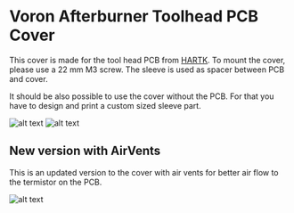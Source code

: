 # Voron Afterburner Toolhead PCB Cover

This cover is made for the tool head PCB from [HARTK](https://github.com/hartk1213/MISC/tree/main/3D-Printing/PCBs/Afterburner_Toolhead_PCB). To mount the cover, please use a 22 mm M3 screw. The sleeve is used as spacer between PCB and cover.

It should be also possible to use the cover without the PCB. For that you have to design and print a custom sized sleeve part.

![alt text](https://github.com/craxoor/VoronMods/raw/master/PCB%20Cover/Images/Preview-Front.png)
![alt text](https://github.com/craxoor/VoronMods/raw/master/PCB%20Cover/Images/Preview-Back.png)

## New version with AirVents

This is an updated version to the cover with air vents for better air flow to the termistor on the PCB.

![alt text](https://github.com/craxoor/VoronMods/raw/master/PCB%20Cover/Images/Preview-Front-AirVents.png)
